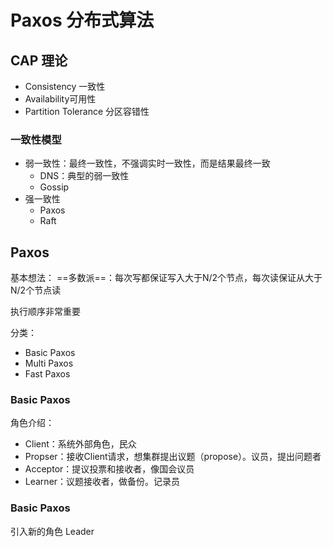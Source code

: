 # Paxos 分布式算法

## CAP 理论

* Consistency 一致性
* Availability可用性
* Partition Tolerance 分区容错性

### 一致性模型

* 弱一致性：最终一致性，不强调实时一致性，而是结果最终一致
   * DNS：典型的弱一致性
   * Gossip
* 强一致性
   * Paxos
   * Raft

## Paxos

基本想法：
==多数派==：每次写都保证写入大于N/2个节点，每次读保证从大于N/2个节点读

执行顺序非常重要

 分类：

* Basic Paxos
* Multi Paxos
* Fast Paxos

### Basic Paxos

角色介绍：

* Client：系统外部角色，民众
* Propser：接收Client请求，想集群提出议题（propose）。议员，提出问题者
* Acceptor：提议投票和接收者，像国会议员
* Learner：议题接收者，做备份。记录员

### Basic Paxos

引入新的角色 Leader







